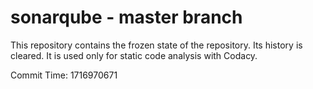 # sonarqube - master branch

This repository contains the frozen state of the repository.
Its history is cleared. It is used only for static code
analysis with Codacy.

Commit Time: 1716970671